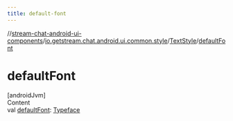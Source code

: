 ```yaml
---
title: default-font
---
```

//[stream-chat-android-ui-components](../../../index.md)/[io.getstream.chat.android.ui.common.style](../index.md)/[TextStyle](index.md)/[defaultFont](defaultFont.md)



# defaultFont  
[androidJvm]  
Content  
val [defaultFont](defaultFont.md): [Typeface](https://developer.android.com/reference/kotlin/android/graphics/Typeface.html)  



